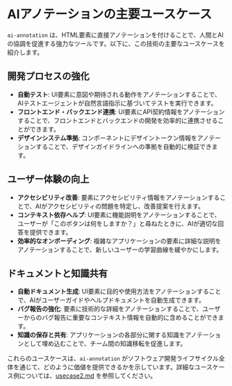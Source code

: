 # AIアノテーションの主要ユースケース

`ai-annotation` は、HTML要素に直接アノテーションを付けることで、人間とAIの協調を促進する強力なツールです。以下に、この技術の主要なユースケースを紹介します。

## 開発プロセスの強化

- **自動テスト**: UI要素に意図や期待される動作をアノテーションすることで、AIテストエージェントが自然言語指示に基づいてテストを実行できます。
- **フロントエンド・バックエンド連携**: UI要素にAPI契約情報をアノテーションすることで、フロントエンドとバックエンドの開発を効率的に連携させることができます。
- **デザインシステム準拠**: コンポーネントにデザイントークン情報をアノテーションすることで、デザインガイドラインへの準拠を自動的に検証できます。

## ユーザー体験の向上

- **アクセシビリティ改善**: 要素にアクセシビリティ情報をアノテーションすることで、AIがアクセシビリティの問題を特定し、改善提案を行えます。
- **コンテキスト依存ヘルプ**: UI要素に機能説明をアノテーションすることで、ユーザーが「このボタンは何をしますか？」と尋ねたときに、AIが適切な回答を提供できます。
- **効率的なオンボーディング**: 複雑なアプリケーションの要素に詳細な説明をアノテーションすることで、新しいユーザーの学習曲線を緩やかにします。

## ドキュメントと知識共有

- **自動ドキュメント生成**: UI要素に目的や使用方法をアノテーションすることで、AIがユーザーガイドやヘルプドキュメントを自動生成できます。
- **バグ報告の強化**: 要素に技術的な詳細をアノテーションすることで、ユーザーからのバグ報告に重要なコンテキスト情報を自動的に含めることができます。
- **知識の保存と共有**: アプリケーションの各部分に関する知識をアノテーションとして埋め込むことで、チーム間の知識移転を促進します。

これらのユースケースは、`ai-annotation` がソフトウェア開発ライフサイクル全体を通じて、どのように価値を提供できるかを示しています。詳細なユースケース例については、[usecase2.md](./usecase2.md) を参照してください。